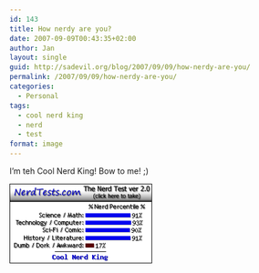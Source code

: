```yaml
---
id: 143
title: How nerdy are you?
date: 2007-09-09T00:43:35+02:00
author: Jan
layout: single
guid: http://sadevil.org/blog/2007/09/09/how-nerdy-are-you/
permalink: /2007/09/09/how-nerdy-are-you/
categories:
  - Personal
tags:
  - cool nerd king
  - nerd
  - test
format: image
---
```

I&#8217;m teh Cool Nerd King! Bow to me! ;)

<a href="http://www.nerdtests.com/ft_nt2.php" target="_blank"><img src="/assets/images/2005/11/2aa26bdd9fcdea58.png" align="middle" /></a>